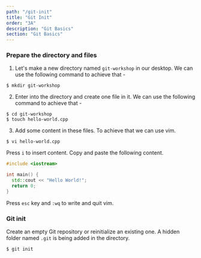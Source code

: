 ```yaml
---
path: "/git-init"
title: "Git Init"
order: "3A"
description: "Git Basics"
section: "Git Basics"
---
```


### Prepare the directory and files

1. Let's make a new directory named `git-workshop` in our desktop. We can use the following command to achieve that -

```shell
$ mkdir git-workshop
```

2. Enter into the directory and create one file in it. We can use the following command to achieve that -

```shell
$ cd git-workshop
$ touch hello-world.cpp
```

3. Add some content in these files. To achieve that we can use vim.

```shell
$ vi hello-world.cpp
```

Press `i` to insert content. Copy and paste the following content.

```cpp
#include <iostream>

int main() {
  std::cout << "Hello World!";
  return 0;
}
```

Press `esc` key and `:wq` to write and quit vim.

### Git init

Create an empty Git repository or reinitialize an existing one. A hidden folder named `.git` is being added in the directory.

```shell
$ git init
```

[init]: https://git-scm.com/docs/git-init
